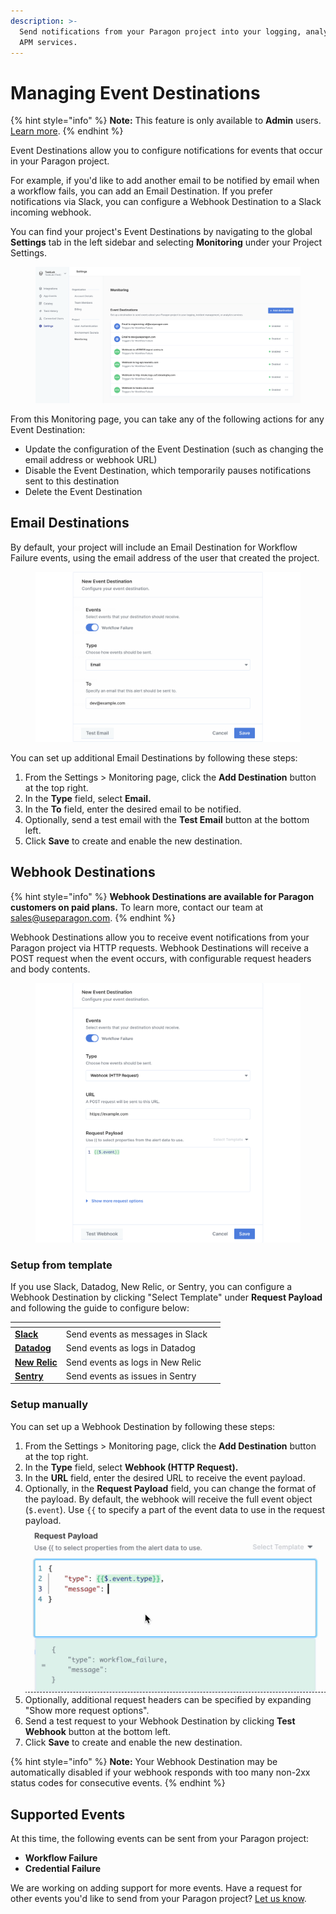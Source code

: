 ```yaml
---
description: >-
  Send notifications from your Paragon project into your logging, analytics, and
  APM services.
---
```


# Managing Event Destinations

{% hint style="info" %}
**Note:** This feature is only available to **Admin** users. [Learn more](../../managing-account/teams.md#managing-roles-and-permissions).
{% endhint %}

Event Destinations allow you to configure notifications for events that occur in your Paragon project.

For example, if you'd like to add another email to be notified by email when a workflow fails, you can add an Email Destination. If you prefer notifications via Slack, you can configure a Webhook Destination to a Slack incoming webhook.

You can find your project's Event Destinations by navigating to the global **Settings** tab in the left sidebar and selecting **Monitoring** under your Project Settings.

<figure><img src="../../.gitbook/assets/image (8).png" alt=""><figcaption></figcaption></figure>

From this Monitoring page, you can take any of the following actions for any Event Destination:

* Update the configuration of the Event Destination (such as changing the email address or webhook URL)
* Disable the Event Destination, which temporarily pauses notifications sent to this destination
* Delete the Event Destination

## Email Destinations

By default, your project will include an Email Destination for Workflow Failure events, using the email address of the user that created the project.

<figure><img src="../../.gitbook/assets/Frame 1 (14).png" alt=""><figcaption></figcaption></figure>

You can set up additional Email Destinations by following these steps:

1. From the Settings > Monitoring page, click the **Add Destination** button at the top right.
2. In the **Type** field, select **Email.**
3. In the **To** field, enter the desired email to be notified.
4. Optionally, send a test email with the **Test Email** button at the bottom left.
5. Click **Save** to create and enable the new destination.

## Webhook Destinations

{% hint style="info" %}
**Webhook Destinations are available for Paragon customers on paid plans.** To learn more, contact our team at [sales@useparagon.com](mailto:sales@useparagon.com).
{% endhint %}

Webhook Destinations allow you to receive event notifications from your Paragon project via HTTP requests. Webhook Destinations will receive a POST request when the event occurs, with configurable request headers and body contents.

<figure><img src="../../.gitbook/assets/Frame 1 (15).png" alt=""><figcaption></figcaption></figure>

### Setup from template

If you use Slack, Datadog, New Relic, or Sentry, you can configure a Webhook Destination by clicking "Select Template" under **Request Payload** and following the guide to configure below:

<table data-view="cards"><thead><tr><th></th><th></th><th></th></tr></thead><tbody><tr><td><a href="slack.md"><strong>Slack</strong></a></td><td>Send events as messages in Slack</td><td></td></tr><tr><td><a href="datadog.md"><strong>Datadog</strong></a></td><td>Send events as logs in Datadog</td><td></td></tr><tr><td><a href="new-relic.md"><strong>New Relic</strong></a></td><td>Send events as logs in New Relic</td><td></td></tr><tr><td><a href="sentry.md"><strong>Sentry</strong></a></td><td>Send events as issues in Sentry</td><td></td></tr></tbody></table>

### Setup manually

You can set up a Webhook Destination by following these steps:

1. From the Settings > Monitoring page, click the **Add Destination** button at the top right.
2. In the **Type** field, select **Webhook (HTTP Request).**
3. In the **URL** field, enter the desired URL to receive the event payload.
4. Optionally, in the **Request Payload** field, you can change the format of the payload. By default, the webhook will receive the full event object (`$.event`). Use `{{` to specify a part of the event data to use in the request payload.\
   ![](<../../.gitbook/assets/Kapture 2022-11-15 at 17.35.15.gif>)
5. Optionally, additional request headers can be specified by expanding "Show more request options".
6. Send a test request to your Webhook Destination by clicking **Test Webhook** button at the bottom left.
7. Click **Save** to create and enable the new destination.

{% hint style="info" %}
**Note:** Your Webhook Destination may be automatically disabled if your webhook responds with too many non-2xx status codes for consecutive events.
{% endhint %}

## Supported Events

At this time, the following events can be sent from your Paragon project:

* **Workflow Failure**
* **Credential Failure**

We are working on adding support for more events. Have a request for other events you'd like to send from your Paragon project? [Let us know](mailto:team@useparagon.com).

